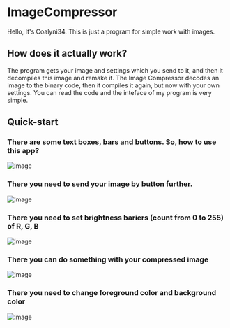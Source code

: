 # ImageCompressor
Hello, It's Coalyni34. This is just a program for simple work with images.
## How does it actually work?
The program gets your image and settings which you send to it, and then it decompiles this image and remake it.
The Image Compressor decodes an image to the binary code, then it compiles it again, but now with your own settings.
You can read the code and the inteface of my program is very simple.
## Quick-start
### There are some text boxes, bars and buttons. So, how to use this app?
![image](https://github.com/user-attachments/assets/b56889e3-360c-4af6-b69e-b37cdf18d088)
### There you need to send your image by button further. 
![image](https://github.com/user-attachments/assets/606fe33e-eade-4b2b-a1ff-83ce2ed66e4a)
### There you need to set brightness bariers (count from 0 to 255) of R, G, B
![image](https://github.com/user-attachments/assets/10179df2-f13c-4980-8bd4-f0284173ef94)
### There you can do something with your compressed image
![image](https://github.com/user-attachments/assets/0b6eeb14-3769-4773-bece-4753660d1b33)
### There you need to change foreground color and background color
![image](https://github.com/user-attachments/assets/f1694217-e344-4141-8d04-3ba731d085ef)
